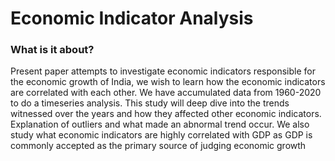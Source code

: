 # Economic Indicator Analysis

### What is it about?

Present paper attempts to investigate economic indicators responsible for the economic growth of India, we wish
to learn how the economic indicators are correlated with each
other. We have accumulated data from 1960-2020 to do a timeseries analysis. This study will deep dive into the trends witnessed
over the years and how they affected other economic indicators.
Explanation of outliers and what made an abnormal trend occur.
We also study what economic indicators are highly correlated
with GDP as GDP is commonly accepted as the primary source
of judging economic growth
